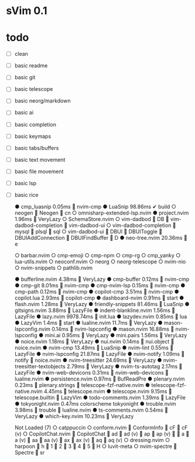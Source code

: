 # sVim 0.1




# todo
- [ ] clean
- [ ] basic readme
- [ ] basic git
- [ ] basic telescope
- [ ] basic neorg/markdown
- [ ] basic ai
- [ ] basic completion
- [ ] basic keymaps
- [ ] basic tabs/buffers
- [ ] basic text movement
- [ ] basic file movement
- [ ] basic lsp
- [ ] basic rice



    ● cmp_luasnip 0.05ms  nvim-cmp
    ● LuaSnip 98.86ms ✔ build
    ○ neogen  Neogen  <leader>cn 
    ○ omnisharp-extended-lsp.nvim 
    ● project.nvim 1.96ms  VeryLazy
    ○ SchemaStore.nvim 
    ○ vim-dadbod  DB  vim-dadbod-completion  vim-dadbod-ui 
    ○ vim-dadbod-completion  mysql  plsql  sql 
    ○ vim-dadbod-ui  DBUI  DBUIToggle  DBUIAddConnection  DBUIFindBuffer  <leader>D 
    ● neo-tree.nvim 20.36ms  <leader>e

    ○ barbar.nvim 
    ○ cmp-emoji 
    ○ cmp-npm 
    ○ cmp-rg 
    ○ cmp_yanky 
    ○ lua-utils.nvim 
    ○ neoconf.nvim 
    ○ neorg 
    ○ neorg-telescope 
    ○ nvim-nio 
    ○ nvim-snippets 
    ○ pathlib.nvim 

    ● bufferline.nvim 4.38ms  VeryLazy
    ● cmp-buffer 0.12ms  nvim-cmp
    ● cmp-git 8.01ms  nvim-cmp
    ● cmp-nvim-lsp 0.15ms  nvim-cmp
    ● cmp-path 0.12ms  nvim-cmp
    ● copilot-cmp 3.51ms  nvim-cmp
    ● copilot.lua 2.93ms  copilot-cmp
    ● dashboard-nvim 0.91ms  start
    ● flash.nvim 1.28ms  VeryLazy
    ● friendly-snippets 81.46ms  LuaSnip
    ● gitsigns.nvim 3.88ms  LazyFile
    ● indent-blankline.nvim 1.56ms  LazyFile
    ● lazy.nvim 9978.74ms  init.lua
    ● lazydev.nvim 0.85ms  lua
    ● LazyVim 1.4ms  start
    ● lualine.nvim 11.7ms  VeryLazy
    ● mason-lspconfig.nvim 0.14ms  nvim-lspconfig
    ● mason.nvim 16.88ms  nvim-lspconfig
    ● mini.ai 0.95ms  VeryLazy
    ● mini.pairs 1.56ms  VeryLazy
    ● noice.nvim 1.18ms  VeryLazy
    ● nui.nvim 0.14ms 󰢱 nui.object  noice.nvim
    ● nvim-cmp 13.49ms  LuaSnip
    ● nvim-lint 0.55ms  LazyFile
    ● nvim-lspconfig 21.87ms  LazyFile
    ● nvim-notify 1.09ms 󰢱 notify  noice.nvim
    ● nvim-treesitter 24.69ms  VeryLazy
    ● nvim-treesitter-textobjects 2.79ms  VeryLazy
    ● nvim-ts-autotag 2.17ms  LazyFile
    ● nvim-web-devicons 0.31ms 󰢱 nvim-web-devicons  lualine.nvim
    ● persistence.nvim 0.97ms  BufReadPre
    ● plenary.nvim 0.23ms 󰢱 plenary.strings  telescope-fzf-native.nvim
    ● telescope-fzf-native.nvim 4.45ms  telescope.nvim
    ● telescope.nvim 9.15ms 󰢱 telescope.builtin  LazyVim
    ● todo-comments.nvim 1.39ms  LazyFile
    ● tokyonight.nvim 0.47ms colorscheme tokyonight
    ● trouble.nvim 3.98ms 󰢱 trouble  lualine.nvim
    ● ts-comments.nvim 0.54ms  VeryLazy
    ● which-key.nvim 10.23ms  VeryLazy

  Not Loaded (7)
    ○ catppuccin 
    ○ conform.nvim  ConformInfo  <leader>cF  <leader>cF (v) 
    ○ CopilotChat.nvim  CopilotChat  <leader>ad  <leader>ad (v)  <leader>ap  <leader>ap (v)  <c-s>  <leader>a  <leader>a (v)  <leader>aa  <leader>aa (v)  <leader>ax  <leader>ax (v)  <leader>aq  <leader>aq (v) 
    ○ dressing.nvim 
    ○ harpoon  <leader>h  <leader>1  <leader>2  <leader>3  <leader>4  <leader>5  <leader>H 
    ○ luvit-meta 
    ○ nvim-spectre  Spectre  <leader>sr 

